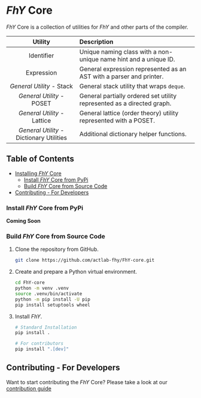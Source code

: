 # *FhY* Core

*FhY* Core is a collection of utilities for *FhY* and other parts of the compiler.

| Utility                                  | Description                                                            |
| :--------------------------------------: | :--------------------------------------------------------------------- |
| Identifier                               | Unique naming class with a non-unique name hint and a unique ID.       |
| Expression                               | General expression represented as an AST with a parser and printer.    |
| _General Utility_ - Stack                | General stack utility that wraps `deque`.                              |
| _General Utility_ - POSET                | General partially ordered set utility represented as a directed graph. |
| _General Utility_ - Lattice              | General lattice (order theory) utility represented with a POSET.       |
| _General Utility_ - Dictionary Utilities | Additional dictionary helper functions.                                |


## Table of Contents
- [Installing *FhY* Core](#installing-fhy-core)
  - [Install *FhY* Core from PyPi](#install-fhy-core-from-pypi)
  - [Build *FhY* Core from Source Code](#build-fhy-core-from-source-code)
- [Contributing - For Developers](#contributing---for-developers)

### Install *FhY* Core from PyPi
**Coming Soon**

### Build *FhY* Core from Source Code

1. Clone the repository from GitHub.

    ```bash
    git clone https://github.com/actlab-fhy/FhY-core.git
    ```

2. Create and prepare a Python virtual environment.

    ```bash
    cd FhY-core
    python -m venv .venv
    source .venv/bin/activate
    python -m pip install -U pip
    pip install setuptools wheel
    ```

3. Install *FhY*.

    ```bash
    # Standard Installation
    pip install .

    # For contributors
    pip install ".[dev]"
    ```

## Contributing - For Developers
Want to start contributing the *FhY* Core? Please take a look at our
[contribution guide](CONTRIBUTING.md)
